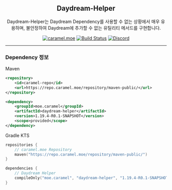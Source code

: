 <div align="center">

## Daydream-Helper

<p>Daydream-Helper는 Daydream Dependency를 사용할 수 없는 상황에서 매우 유용하며, 불안정하여 Daydream에 추가할 수 없는 유틸리티 메서드를 구현합니다.</p>

[![caramel.moe](https://img.shields.io/badge/made%20by.-caramel.moe-red)](https://caramel.moe)
[![Build Status](https://img.shields.io/github/actions/workflow/status/caramel-moe/Daydream-Helper/helper-build-and-publish.yml)](https://img.shields.io/github/actions/workflow/status/caramel-moe/Daydream-Helper/helper-build-and-publish.yml)
[![Discord](https://img.shields.io/discord/534586842079821824.svg?label=use%20server&logo=discord&logoColor=ffffff&color=7389D8&labelColor=6A7EC2)](https://discord.gg/f9qGtYF)
</div>

---

### Dependency 정보
Maven
```xml
<repository>
    <id>caramel-repo</id>
    <url>https://repo.caramel.moe/repository/maven-public/</url>
</repository>

<dependency>
    <groupId>moe.caramel</groupId>
    <artifactId>daydream-helper</artifactId>
    <version>1.19.4-R0.1-SNAPSHOT</version>
    <scope>provided</scope>
</dependency>
```

Gradle KTS
```kotlin
repositories {
    // caramel.moe Repository
    maven("https://repo.caramel.moe/repository/maven-public/")
}

dependencies {
    // Daydream Helper
    compileOnly("moe.caramel", "daydream-helper", "1.19.4-R0.1-SNAPSHOT")
}
```
